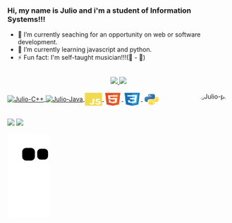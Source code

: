 ### Hi, my name is Julio and i'm a student of Information Systems!!!


- 🔭 I’m currently seaching for an opportunity on web or software development.
- 🌱 I’m currently learning javascript and python.
- ⚡ Fun fact: I'm self-taught musician!!!(🎸 - 🎹)

##

<div align="center">
  <a href="https://github.com/julioc7r">
  <img height="180em" src="https://github-readme-stats.vercel.app/api?username=julioc7r&show_icons=true&theme=dracula&include_all_commits=true&count_private=true"/>
  <img height="180em" src="https://github-readme-stats.vercel.app/api/top-langs/?username=julioc7r&layout=compact&langs_count=7&theme=dracula"/>
</div>
<div style="display: inline_block"><br>
  <img align="center" alt="Julio-C++" height="30" width="40" src="https://cdn.jsdelivr.net/gh/devicons/devicon/icons/cplusplus/cplusplus-original.svg">
  <img align="center" alt="Julio-Java" height="30" width="40" src="https://cdn.jsdelivr.net/gh/devicons/devicon/icons/java/java-original-wordmark.svg">
  <img align="center" alt="Julio-Javascript" height="30" width="40" src="https://raw.githubusercontent.com/devicons/devicon/master/icons/javascript/javascript-plain.svg">
  <img align="center" alt="Julio-HTML" height="30" width="40" src="https://raw.githubusercontent.com/devicons/devicon/master/icons/html5/html5-original.svg">
  <img align="center" alt="Julio-CSS" height="30" width="40" src="https://raw.githubusercontent.com/devicons/devicon/master/icons/css3/css3-original.svg">
  <img align="center" alt="Julio-Python" height="30" width="40" src="https://raw.githubusercontent.com/devicons/devicon/master/icons/python/python-original.svg">
  <img align="right" alt="Julio-pic" height="150" style="border-radius:50px;" src="https://depor.com/resizer/Mi-bqxUbw2jwm-35aNqBoaU_2ew=/580x330/smart/filters:format(jpeg):quality(75)/cloudfront-us-east-1.images.arcpublishing.com/elcomercio/YPD3NNJ4OZFU5CLBPWHI5RVU3A.jpg">
</div>
  
  ##
 
<div> 
  <a href = "mailto:julioc7r@gmail.com"><img src="https://img.shields.io/badge/-Gmail-%23333?style=for-the-badge&logo=gmail&logoColor=white" target="_blank"></a>
  <a href="https://www.linkedin.com/in/julioc7r" target="_blank"><img src="https://img.shields.io/badge/-LinkedIn-%230077B5?style=for-the-badge&logo=linkedin&logoColor=white" target="_blank"></a> 
 
  ![Snake animation](https://github.com/rafaballerini/rafaballerini/blob/output/github-contribution-grid-snake.svg)
 
</div>
